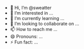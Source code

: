 - 👋 Hi, I’m @sweatter
- 👀 I’m interested in ...
- 🌱 I’m currently learning ...
- 💞️ I’m looking to collaborate on ...
- 📫 How to reach me ...
- 😄 Pronouns: ...
- ⚡ Fun fact: ...

<!---
sweatter/sweatter is a ✨ special ✨ repository because its `README.md` (this file) appears on your GitHub profile.
You can click the Preview link to take a look at your changes.
--->

